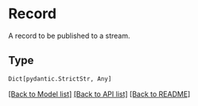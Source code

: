 # Record

A record to be published to a stream.


## Type
```python
Dict[pydantic.StrictStr, Any]
```


[[Back to Model list]](../../../../README.md#models-v2-link) [[Back to API list]](../../../../README.md#apis-v2-link) [[Back to README]](../../../../README.md)
